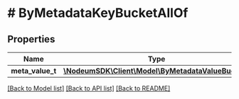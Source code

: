 # # ByMetadataKeyBucketAllOf

## Properties

Name | Type | Description | Notes
------------ | ------------- | ------------- | -------------
**meta_value_t** | [**\NodeumSDK\Client\Model\ByMetadataValueBuckets**](ByMetadataValueBuckets.md) |  | [optional] 

[[Back to Model list]](../../README.md#documentation-for-models) [[Back to API list]](../../README.md#documentation-for-api-endpoints) [[Back to README]](../../README.md)


